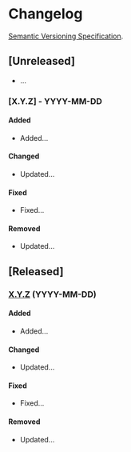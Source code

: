 # Changelog

[Semantic Versioning Specification](https://semver.org/spec/v2.0.0.html).



## [Unreleased]
- ...

### [X.Y.Z] - YYYY-MM-DD
<!-- major.minor.patch -->

#### Added
- Added...

#### Changed
- Updated...

#### Fixed
- Fixed...

#### Removed
- Updated...


## [Released]

### [X.Y.Z](https://github.com/AlvaroDavi5/Spring_BackEnd_Boilerplate-Java/compare/vX.Y.Z...vX.Y.Z) (YYYY-MM-DD)

#### Added
- Added...

#### Changed
- Updated...

#### Fixed
- Fixed...

#### Removed
- Updated...
